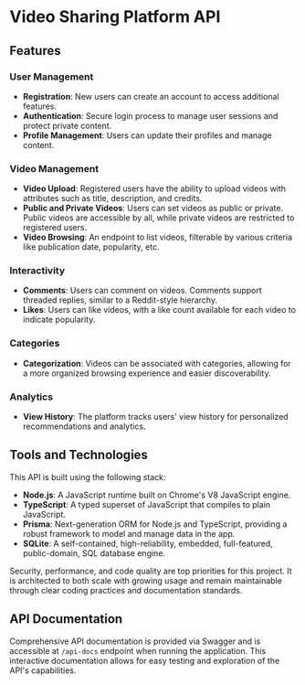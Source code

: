 # Video Sharing Platform API

## Features

### User Management

- **Registration**: New users can create an account to access additional features.
- **Authentication**: Secure login process to manage user sessions and protect private content.
- **Profile Management**: Users can update their profiles and manage content.

### Video Management

- **Video Upload**: Registered users have the ability to upload videos with attributes such as title, description, and credits.
- **Public and Private Videos**: Users can set videos as public or private. Public videos are accessible by all, while private videos are restricted to registered users.
- **Video Browsing**: An endpoint to list videos, filterable by various criteria like publication date, popularity, etc.

### Interactivity

- **Comments**: Users can comment on videos. Comments support threaded replies, similar to a Reddit-style hierarchy.
- **Likes**: Users can like videos, with a like count available for each video to indicate popularity.

### Categories

- **Categorization**: Videos can be associated with categories, allowing for a more organized browsing experience and easier discoverability.

### Analytics

- **View History**: The platform tracks users' view history for personalized recommendations and analytics.

## Tools and Technologies

This API is built using the following stack:

- **Node.js**: A JavaScript runtime built on Chrome's V8 JavaScript engine.
- **TypeScript**: A typed superset of JavaScript that compiles to plain JavaScript.
- **Prisma**: Next-generation ORM for Node.js and TypeScript, providing a robust framework to model and manage data in the app.
- **SQLite**: A self-contained, high-reliability, embedded, full-featured, public-domain, SQL database engine.

Security, performance, and code quality are top priorities for this project. It is architected to both scale with growing usage and remain maintainable through clear coding practices and documentation standards.

## API Documentation

Comprehensive API documentation is provided via Swagger and is accessible at `/api-docs` endpoint when running the application. This interactive documentation allows for easy testing and exploration of the API's capabilities.
